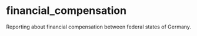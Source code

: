 # financial_compensation

Reporting about financial compensation between federal states of Germany.
